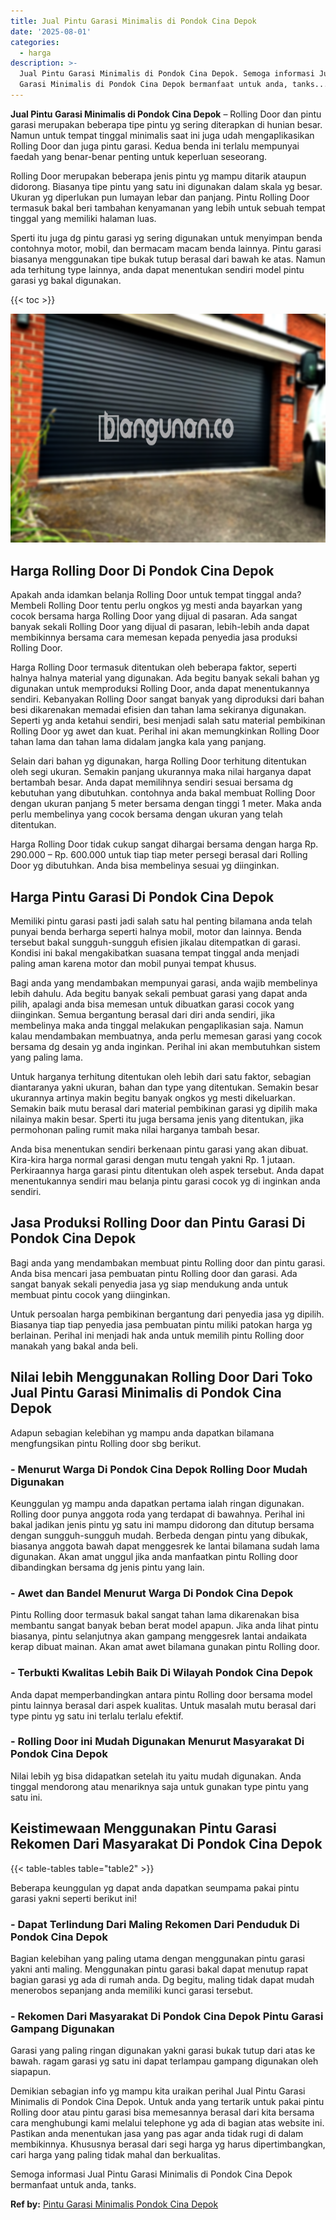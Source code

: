 ```yaml
---
title: Jual Pintu Garasi Minimalis di Pondok Cina Depok
date: '2025-08-01'
categories:
  - harga
description: >-
  Jual Pintu Garasi Minimalis di Pondok Cina Depok. Semoga informasi Jual Pintu
  Garasi Minimalis di Pondok Cina Depok bermanfaat untuk anda, tanks....
---
```


**Jual Pintu Garasi Minimalis di Pondok Cina Depok** – Rolling Door dan pintu garasi merupakan beberapa tipe pintu yg sering diterapkan di hunian besar. Namun untuk tempat tinggal minimalis saat ini juga udah mengaplikasikan Rolling Door dan juga pintu garasi. Kedua benda ini terlalu mempunyai faedah yang benar-benar penting untuk keperluan seseorang.

Rolling Door merupakan beberapa jenis pintu yg mampu ditarik ataupun didorong. Biasanya tipe pintu yang satu ini digunakan dalam skala yg besar. Ukuran yg diperlukan pun lumayan lebar dan panjang. Pintu Rolling Door termasuk bakal beri tambahan kenyamanan yang lebih untuk sebuah tempat tinggal yang memiliki halaman luas.

Sperti itu juga dg pintu garasi yg sering digunakan untuk menyimpan benda contohnya motor, mobil, dan bermacam macam benda lainnya. Pintu garasi biasanya menggunakan tipe bukak tutup berasal dari bawah ke atas. Namun ada terhitung type lainnya, anda dapat menentukan sendiri model pintu garasi yg bakal digunakan.

{{< toc >}}

![Jual Pintu Garasi Minimalis di Pondok Cina Depok](/images/pintu-garasi-29.png)

## Harga Rolling Door Di Pondok Cina Depok

Apakah anda idamkan belanja Rolling Door untuk tempat tinggal anda? Membeli Rolling Door tentu perlu ongkos yg mesti anda bayarkan yang cocok bersama harga Rolling Door yang dijual di pasaran. Ada sangat banyak sekali Rolling Door yang dijual di pasaran, lebih-lebih anda dapat membikinnya bersama cara memesan kepada penyedia jasa produksi Rolling Door.

Harga Rolling Door termasuk ditentukan oleh beberapa faktor, seperti halnya halnya material yang digunakan. Ada begitu banyak sekali bahan yg digunakan untuk memproduksi Rolling Door, anda dapat menentukannya sendiri. Kebanyakan Rolling Door sangat banyak yang diproduksi dari bahan besi dikarenakan memadai efisien dan tahan lama sekiranya digunakan. Seperti yg anda ketahui sendiri, besi menjadi salah satu material pembikinan Rolling Door yg awet dan kuat. Perihal ini akan memungkinkan Rolling Door tahan lama dan tahan lama didalam jangka kala yang panjang.

Selain dari bahan yg digunakan, harga Rolling Door terhitung ditentukan oleh segi ukuran. Semakin panjang ukurannya maka nilai harganya dapat bertambah besar. Anda dapat memilihnya sendiri sesuai bersama dg kebutuhan yang dibutuhkan. contohnya anda bakal membuat Rolling Door dengan ukuran panjang 5 meter bersama dengan tinggi 1 meter. Maka anda perlu membelinya yang cocok bersama dengan ukuran yang telah ditentukan.

Harga Rolling Door tidak cukup sangat dihargai bersama dengan harga Rp. 290.000 – Rp. 600.000 untuk tiap tiap meter persegi berasal dari Rolling Door yg dibutuhkan. Anda bisa membelinya sesuai yg diinginkan.

## Harga Pintu Garasi Di Pondok Cina Depok

Memiliki pintu garasi pasti jadi salah satu hal penting bilamana anda telah punyai benda berharga seperti halnya mobil, motor dan lainnya. Benda tersebut bakal sungguh-sungguh efisien jikalau ditempatkan di garasi. Kondisi ini bakal mengakibatkan suasana tempat tinggal anda menjadi paling aman karena motor dan mobil punyai tempat khusus.

Bagi anda yang mendambakan mempunyai garasi, anda wajib membelinya lebih dahulu. Ada begitu banyak sekali pembuat garasi yang dapat anda pilih, apalagi anda bisa memesan untuk dibuatkan garasi cocok yang diinginkan. Semua bergantung berasal dari diri anda sendiri, jika membelinya maka anda tinggal melakukan pengaplikasian saja. Namun kalau mendambakan membuatnya, anda perlu memesan garasi yang cocok bersama dg desain yg anda inginkan. Perihal ini akan membutuhkan sistem yang paling lama.

Untuk harganya terhitung ditentukan oleh lebih dari satu faktor, sebagian diantaranya yakni ukuran, bahan dan type yang ditentukan. Semakin besar ukurannya artinya makin begitu banyak ongkos yg mesti dikeluarkan. Semakin baik mutu berasal dari material pembikinan garasi yg dipilih maka nilainya makin besar. Sperti itu juga bersama jenis yang ditentukan, jika permohonan paling rumit maka nilai harganya tambah besar.

Anda bisa menentukan sendiri berkenaan pintu garasi yang akan dibuat. Kira-kira harga normal garasi dengan mutu tengah yakni Rp. 1 jutaan. Perkiraannya harga garasi pintu ditentukan oleh aspek tersebut. Anda dapat menentukannya sendiri mau belanja pintu garasi cocok yg di inginkan anda sendiri.

## Jasa Produksi Rolling Door dan Pintu Garasi Di Pondok Cina Depok

Bagi anda yang mendambakan membuat pintu Rolling door dan pintu garasi. Anda bisa mencari jasa pembuatan pintu Rolling door dan garasi. Ada sangat banyak sekali penyedia jasa yg siap mendukung anda untuk membuat pintu cocok yang diinginkan.

Untuk persoalan harga pembikinan bergantung dari penyedia jasa yg dipilih. Biasanya tiap tiap penyedia jasa pembuatan pintu miliki patokan harga yg berlainan. Perihal ini menjadi hak anda untuk memilih pintu Rolling door manakah yang bakal anda beli.

## Nilai lebih Menggunakan Rolling Door Dari Toko Jual Pintu Garasi Minimalis di Pondok Cina Depok

Adapun sebagian kelebihan yg mampu anda dapatkan bilamana mengfungsikan pintu Rolling door sbg berikut.

### \- Menurut Warga Di Pondok Cina Depok Rolling Door Mudah Digunakan

Keunggulan yg mampu anda dapatkan pertama ialah ringan digunakan. Rolling door punya anggota roda yang terdapat di bawahnya. Perihal ini bakal jadikan jenis pintu yg satu ini mampu didorong dan ditutup bersama dengan sungguh-sungguh mudah. Berbeda dengan pintu yang dibukak, biasanya anggota bawah dapat menggesrek ke lantai bilamana sudah lama digunakan. Akan amat unggul jika anda manfaatkan pintu Rolling door dibandingkan bersama dg jenis pintu yang lain.

### \- Awet dan Bandel Menurut Warga Di Pondok Cina Depok

Pintu Rolling door termasuk bakal sangat tahan lama dikarenakan bisa membantu sangat banyak beban berat model apapun. Jika anda lihat pintu biasanya, pintu selanjutnya akan gampang menggesrek lantai andaikata kerap dibuat mainan. Akan amat awet bilamana gunakan pintu Rolling door.

### \- Terbukti Kwalitas Lebih Baik Di Wilayah Pondok Cina Depok

Anda dapat memperbandingkan antara pintu Rolling door bersama model pintu lainnya berasal dari aspek kualitas. Untuk masalah mutu berasal dari type pintu yg satu ini terlalu terlalu efektif.

### \- Rolling Door ini Mudah Digunakan Menurut Masyarakat Di Pondok Cina Depok

Nilai lebih yg bisa didapatkan setelah itu yaitu mudah digunakan. Anda tinggal mendorong atau menariknya saja untuk gunakan type pintu yang satu ini.

## Keistimewaan Menggunakan Pintu Garasi Rekomen Dari Masyarakat Di Pondok Cina Depok

{{< table-tables table="table2" >}}

Beberapa keunggulan yg dapat anda dapatkan seumpama pakai pintu garasi yakni seperti berikut ini!

### \- Dapat Terlindung Dari Maling Rekomen Dari Penduduk Di Pondok Cina Depok

Bagian kelebihan yang paling utama dengan menggunakan pintu garasi yakni anti maling. Menggunakan pintu garasi bakal dapat menutup rapat bagian garasi yg ada di rumah anda. Dg begitu, maling tidak dapat mudah menerobos sepanjang anda memiliki kunci garasi tersebut.

### \- Rekomen Dari Masyarakat Di Pondok Cina Depok Pintu Garasi Gampang Digunakan

Garasi yang paling ringan digunakan yakni garasi bukak tutup dari atas ke bawah. ragam garasi yg satu ini dapat terlampau gampang digunakan oleh siapapun.

Demikian sebagian info yg mampu kita uraikan perihal Jual Pintu Garasi Minimalis di Pondok Cina Depok. Untuk anda yang tertarik untuk pakai pintu Rolling door atau pintu garasi bisa memesannya berasal dari kita bersama cara menghubungi kami melalui telephone yg ada di bagian atas website ini. Pastikan anda menentukan jasa yang pas agar anda tidak rugi di dalam membikinnya. Khususnya berasal dari segi harga yg harus dipertimbangkan, cari harga yang paling tidak mahal dan berkualitas.

Semoga informasi Jual Pintu Garasi Minimalis di Pondok Cina Depok bermanfaat untuk anda, tanks.

**Ref by:** [Pintu Garasi Minimalis Pondok Cina Depok](https://id.wikipedia.org/wiki/Pintu)
